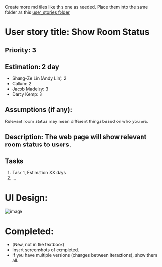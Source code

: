 Create more md files like this one as needed. Place them into the same folder 
as this [user_stories folder](./)

# User story title: Show Room Status

## Priority: 3


## Estimation: 2 day
* Shang-Ze Lin (Andy Lin): 2
* Callum: 2
* Jacob Madeley: 3
* Darcy Kemp: 3

## Assumptions (if any):
Relevant room status may mean different things based on who you are.

## Description: The web page will show relevant room status to users.

## Tasks

1. Task 1, Estimation XX days
2. ...


# UI Design:
![image](https://github.com/JacobMadeley/cp3407-project-v2024/assets/110138379/429ad54e-b521-4cad-b0c9-f6780e76cddc)


# Completed:
* (New, not in the textbook) 
* Insert screenshots of completed. 
* If you have multiple versions (changes between iteractions), show them all.
